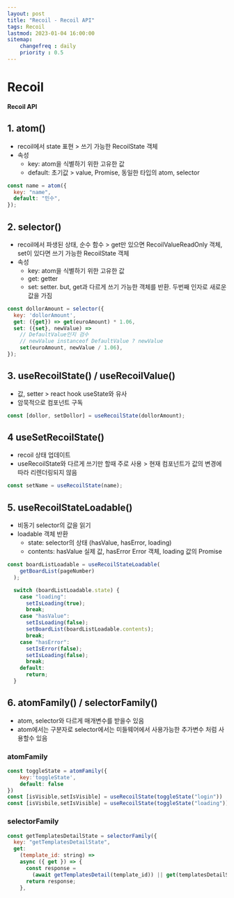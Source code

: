 ```yaml
---
layout: post
title: "Recoil - Recoil API"
tags: Recoil
lastmod: 2023-01-04 16:00:00
sitemap: 
    changefreq : daily
    priority : 0.5
---
```


# Recoil

**Recoil API**

## 1. atom()
  - recoil에서 state 표현 > 쓰기 가능한 RecoilState 객체
  - 속성
    - key: atom을 식별하기 위한 고유한 값
    - default: 초기값 > value, Promise, 동일한 타입의 atom, selector

```javascript
const name = atom({
  key: "name",
  default: "민수",
});
```

## 2. selector()
  - recoil에서 파생된 상태, 순수 함수 > get만 있으면 RecoilValueReadOnly 객체, set이 있다면 쓰기 가능한 RecoilState 객체
  - 속성
    - key: atom을 식별하기 위한 고유한 값
    - get: getter
    - set: setter. but, get과 다르게 쓰기 가능한 객체를 반환. 두번째 인자로 새로운 값을 가짐

```javascript
const dollorAmount = selector({
  key: 'dollorAmount',
  get: ({get}) => get(euroAmount) * 1.06,
  set: ({set}, newValue) =>
    // DefaultValue인지 검수
    // newValue instanceof DefaultValue ? newValue
    set(euroAmount, newValue / 1.06),
});
```

## 3. useRecoilState() / useRecoilValue()
  - 값, setter > react hook useState와 유사
  - 암묵적으로 컴포넌트 구독

```javascript
const [dollor, setDollor] = useRecoilState(dollorAmount);
```

## 4 useSetRecoilState()
  - recoil 상태 업데이트
  - useRecoilState와 다르게 쓰기만 할때 주로 사용 > 현재 컴포넌트가 값의 변경에따라 리렌더링되지 않음

```javascript
const setName = useRecoilState(name);
```

## 5. useRecoilStateLoadable()
  - 비동기 selector의 값을 읽기
  - loadable 객체 반환
    - state: selector의 상태 (hasValue, hasError, loading)
    - contents: hasValue 실제 값, hasError Error 객체, loading 값의 Promise
    
```javascript
const boardListLoadable = useRecoilStateLoadable(
    getBoardList(pageNumber)
  );

  switch (boardListLoadable.state) {
    case "loading":
      setIsLoading(true);
      break;
    case "hasValue":
      setIsLoading(false);
      setBoardList(boardListLoadable.contents);
      break;
    case "hasError":
      setIsError(false);
      setIsLoading(false);
      break;
    default:
      return;
  }
```
## 6. atomFamily() / selectorFamily()
  - atom, selector와 다르게 매개변수를 받을수 있음
  - atom에서는 구분자로 selector에서는 미들웨어에서 사용가능한 추가변수 처럼 사용할수 있음
    
### atomFamily
```javascript
const toggleState = atomFamily({
	key:'toggleState',
	default: false
})
const [isVisible,setIsVisible] = useRecoilState(toggleState("login"))
const [isVisbile,setIsVisible] = useRecoilState(toggleState("loading"))
```

### selectorFamily
```javascript
const getTemplatesDetailState = selectorFamily({
  key: "getTemplatesDetailState",
  get:
    (template_id: string) =>
    async ({ get }) => {
      const response =
        (await getTemplatesDetail(template_id)) || get(templatesDetailState);
      return response;
    },
```
